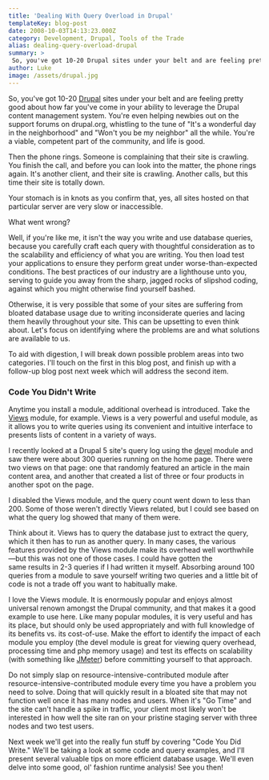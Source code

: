 ```yaml
---
title: 'Dealing With Query Overload in Drupal'
templateKey: blog-post
date: 2008-10-03T14:13:23.000Z
category: Development, Drupal, Tools of the Trade
alias: dealing-query-overload-drupal
summary: > 
 So, you've got 10-20 Drupal sites under your belt and are feeling pretty good about how far you've come in your ability to leverage the Drupal content management system. You're even helping newbies out on the support forums on drupal.org, whistling to the tune of "It's a wonderful day in the neighborhood" and "Won't you be my neighbor" all the while. You're a viable, competent part of the community, and life is good.
author: Luke
image: /assets/drupal.jpg
---
```


So, you've got 10-20 [Drupal](http://www.drupal.org) sites under your belt and are feeling pretty good about how far you've come in your ability to leverage the Drupal content management system. You're even helping newbies out on the support forums on drupal.org, whistling to the tune of "It's a wonderful day in the neighborhood" and "Won't you be my neighbor" all the while. You're a viable, competent part of the community, and life is good.

Then the phone rings. Someone is complaining that their site is crawling. You finish the call, and before you can look into the matter, the phone rings again. It's another client, and their site is crawling. Another calls, but this time their site is totally down.

Your stomach is in knots as you confirm that, yes, all sites hosted on that particular server are very slow or inaccessible.

What went wrong?

Well, if you're like me, it isn't the way you write and use database queries, because you carefully craft each query with thoughtful consideration as to the scalability and efficiency of what you are writing. You then load test your applications to ensure they perform great under worse-than-expected conditions. The best practices of our industry are a lighthouse unto you, serving to guide you away from the sharp, jagged rocks of slipshod coding, against which you might otherwise find yourself bashed.

Otherwise, it is very possible that some of your sites are suffering from bloated database usage due to writing inconsiderate queries and lacing them heavily throughout your site. This can be upsetting to even think about. Let's focus on identifying where the problems are and what solutions are available to us.

To aid with digestion, I will break down possible problem areas into two categories. I'll touch on the first in this blog post, and finish up with a follow-up blog post next week which will address the second item.

### Code You Didn't Write

Anytime you install a module, additional overhead is introduced. Take the [Views](http://drupal.org/project/views) module, for example. Views is a very powerful and useful module, as it allows you to write queries using its convenient and intuitive interface to presents lists of content in a variety of ways.

I recently looked at a Drupal 5 site's query log using the [devel](http://drupal.org/project/devel) module and saw there were about 300 queries running on the home page. There were two views on that page: one that randomly featured an article in the main content area, and another that created a list of three or four products in another spot on the page.

I disabled the Views module, and the query count went down to less than 200. Some of those weren't directly Views related, but I could see based on what the query log showed that many of them were.

Think about it. Views has to query the database just to extract the query, which it then has to run as another query. In many cases, the various features provided by the Views module make its overhead well worthwhile—but this was not one of those cases. I could have gotten the  
same results in 2-3 queries if I had written it myself. Absorbing around 100 queries from a module to save yourself writing two queries and a little bit of code is not a trade off you want to habitually make.

I love the Views module. It is enormously popular and enjoys almost universal renown amongst the Drupal community, and that makes it a good example to use here. Like many popular modules, it is very useful and has its place, but should only be used appropriately and with full knowledge of its benefits vs. its cost-of-use. Make the effort to identify the impact of each module you employ (the devel module is great for viewing query overhead, processing time and php memory usage) and test its effects on scalability (with something like [JMeter](http://jakarta.apache.org/jmeter/)) before committing yourself to that approach.

Do not simply slap on resource-intensive-contributed module after resource-intensive-contributed module every time you have a problem you need to solve. Doing that will quickly result in a bloated site that may not function well once it has many nodes and users. When it's "Go Time" and the site can't handle a spike in traffic, your client most likely won't be interested in how well the site ran on your pristine staging server with three nodes and two test users.

Next week we'll get into the really fun stuff by covering "Code You Did Write." We'll be taking a look at some code and query examples, and I'll present several valuable tips on more efficient database usage. We'll even delve into some good, ol' fashion runtime analysis! See you then!